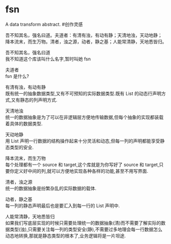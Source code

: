 # fsn
A data transform abstract.
#创作灵感

吾不知其名，强名曰道。夫道者：有清有浊，有动有静；天清地浊，天动地静；<br /> 降本流末，而生万物。清者，浊之源，动者，静之基；人能常清静，天地悉皆归。

吾不知其名，强名曰道<br />
我不知道这个库该叫什么名字,暂时叫她 fsn

夫道者<br />
fsn 是什么?

有清有浊，有动有静<br />
既有统一的抽象数据类型,又有不可预知的实际数据类型.既有 List 的动态行声明方式,又有静态的列声明方式.

天清地浊<br />
统一的数据抽象是为了可以在非逻辑层方便地传输数据,但每个抽象的实现都装载着具体的数据类型.

天动地静<br />
用 List 声明一行数据的结构操作起来十分灵活和动态,但每一列的声明都能享受静态类型的安全.

降本流末，而生万物<br />
每个处理都有一个 source 和 target,这个库就是为你写好了 source 和 target,只要你定义好中间的列,就可以方便地实现各种各样的功能,甚至不用写界面.

清者，浊之源<br />
统一的数据抽象是纷繁杂乱的实际数据的载体.

动者，静之基<br />
每一列的静态声明最后也是要汇入到每一行的 List 声明中.

人能常清静，天地悉皆归<br />
如果我们写底层实现的时候只需要处理统一的数据抽象(清)而不需要了解实际的数据类型(浊),只需要关注每一列的类型安全(静),不需要过多地理会每一行数据怎么动态地转换,那就是静态类型的根本了,业务逻辑将是一片坦途.